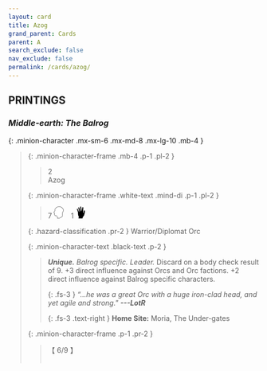 ```yaml
---
layout: card
title: Azog
grand_parent: Cards
parent: A
search_exclude: false
nav_exclude: false
permalink: /cards/azog/
---
```


## PRINTINGS


### _Middle-earth: The Balrog_

{: .minion-character .mx-sm-6 .mx-md-8 .mx-lg-10 .mb-4 }
> {: .minion-character-frame .mb-4 .p-1 .pl-2 }
> > <div class="hazard-mp">2</div>
> > <div class="card-name">Azog</div>
>
> {: .minion-character-frame .white-text .mind-di .p-1 .pl-2 }
> > 7 ![](/assets/images/mind.svg)&emsp;1 ![](/assets/images/di.svg)
>
> {: .hazard-classification .pr-2 }
> Warrior/Diplomat Orc
>
> {: .minion-character-text .black-text .p-2 }
> > _**Unique.**_ _Balrog specific._ _Leader._ Discard on a body check result of 9. +3 direct influence against Orcs and Orc factions. +2 direct influence against Balrog specific characters.   
> > 
> > {: .fs-3 } 
> > _“...he was a great Orc with a huge iron-clad head, and yet agile and strong."_ ***---&#65279;LotR***  
> > 
> > {: .fs-3 .text-right } 
> > **Home Site:** Moria, The Under-gates 
>
> {: .minion-character-frame .p-1 .pr-2 }
> > <div class="card-shield">【 6/9 】</div>
> > <div class="card-corruption-white">&nbsp;</div>
